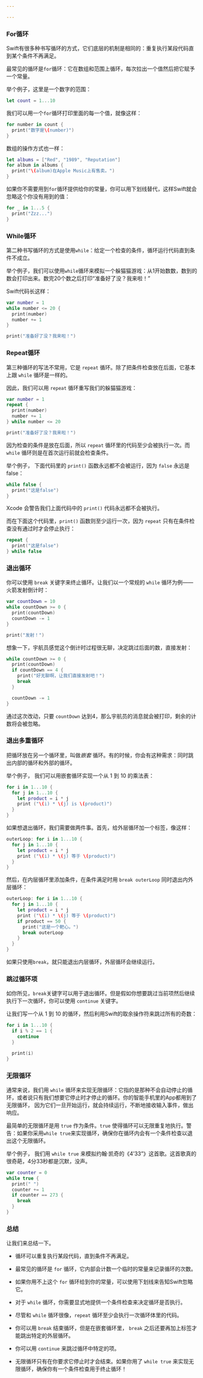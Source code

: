 ```yaml
---

---
```












### For循环

Swift有很多种书写循环的方式，它们底层的机制是相同的：重复执行某段代码直到某个条件不再满足。

最常见的循环是`for`循环：它在数组和范围上循环，每次拉出一个值然后把它赋予一个常量。

举个例子，这里是一个数字的范围：

```swift
let count = 1...10
```

我们可以用一个`for`循环打印里面的每一个值，就像这样：

```swift
for number in count {
  print("数字是\(number)")
}
```

数组的操作方式也一样：

```swift
let albums = ["Red", "1989", "Reputation"]
for album in albums {
  print("\(album)在Apple Music上有售卖。")
}
```

如果你不需要用到`for`循环提供给你的常量，你可以用下划线替代，这样Swift就会忽略这个你没有用到的值：

```swift
for _ in 1...5 {
  print("Zzz...")
}
```

### While循环

第二种书写循环的方式是使用`while`：给定一个检查的条件，循环运行代码直到条件不成立。

举个例子，我们可以使用`while`循环来模拟一个躲猫猫游戏：从1开始数数，数到的数会打印出来。数完20个数之后打印“准备好了没？我来啦！”

Swift代码长这样：

```swift
var number = 1
while number <= 20 {
  print(number)
  number += 1
}

print("准备好了没？我来啦！")
```

### Repeat循环

第三种循环的写法不常用，它是 `repeat` 循环。除了把条件检查放在后面，它基本上跟 `while` 循环是一样的。

因此，我们可以用 `repeat` 循环重写我们的躲猫猫游戏：

```swift
var number = 1
repeat {
  print(number)
  number += 1
} while number <= 20

print("准备好了没？我来啦！")
```

因为检查的条件是放在后面，所以 `repeat` 循环里的代码至少会被执行一次。而 `while` 循环则是在首次运行前就会检查条件。

举个例子， 下面代码里的 `print()` 函数永远都不会被运行，因为 `false` 永远是false：

```swift
while false {
  print("这是false")
}
```

Xcode 会警告我们上面代码中的 `print()` 代码永远都不会被执行。

而在下面这个代码里，`print()` 函数则至少运行一次，因为 `repeat` 只有在条件检查没有通过时才会停止执行：

```swift
repeat {
  print("这是false")
} while false
```

### 退出循环

你可以使用 `break` 关键字来终止循环。让我们以一个常规的 `while` 循环为例——火箭发射倒计时：

```swift
var countDown = 10
while countDown >= 0 {
  print(countDown)
  countDown -= 1
}

print("发射！")
```

想象一下，宇航员感觉这个倒计时过程很无聊，决定跳过后面的数，直接发射：

```swift
while countDown >= 0 {
  print(countDown)
  if countDown == 4 {
    print("好无聊啊，让我们直接发射吧！")
    break
  }

  countDown -= 1
}
```

通过这次改动，只要 `countDown` 达到4，那么宇航员的消息就会被打印，剩余的计数将会被忽略。

### 退出多重循环

把循环放在另一个循环里，叫做*嵌套* 循环。有的时候，你会有这种需求：同时跳出内部的循环和外部的循环。

举个例子， 我们可以用嵌套循环实现一个从 1 到 10 的乘法表：

```swift
for i in 1...10 {
  for j in 1...10 {
    let product = i * j
    print ("\(i) * \(j) is \(product)")
  }
}
```

如果想退出循环，我们需要做两件事。首先，给外层循环加一个标签，像这样：

```swift
outerLoop: for i in 1...10 {
  for j in 1...10 {
    let product = i * j
    print ("\(i) * \(j) 等于 \(product)")
  }
}
```

然后，在内层循环里添加条件，在条件满足时用 `break outerLoop` 同时退出内外层循环：

```swift
outerLoop: for i in 1...10 {
  for j in 1...10 {
    let product = i * j
    print ("\(i) * \(j) 等于 \(product)")
    if product == 50 {
      print("这是一个靶心。")
      break outerLoop
    }
  }
}
```

如果只使用`break`，就只能退出内层循环，外层循环会继续运行。

### 跳过循环项

如你所见，`break`关键字可以用于退出循环。但是假如你想要跳过当前项然后继续执行下一次循环，你可以使用 `continue` 关键字。

让我们写一个从 1 到 10 的循环，然后利用Swift的取余操作符来跳过所有的奇数：

```swift
for i in 1...10 {
  if i % 2 == 1 {
    continue
  }

  print(i)
}
```

### 无限循环

通常来说，我们用 `while` 循环来实现无限循环：它指的是那种不会自动停止的循环，或者说只有我们想要它停止时才停止的循环。你的智能手机里的App都用到了无限循环， 因为它们一旦开始运行，就会持续运行，不断地接收输入事件，做出响应。

最简单的无限循环是用 `true` 作为条件。`true` 使得循环可以无限重复地执行。警告：如果你采用`while true`来实现循环，确保你在循环内会有一个条件检查以退出这个无限循环。

举个例子， 我们用 `while true` 来模拟约翰·凯奇的《4’33”》这首歌。这首歌真的很奇葩，4分33秒都是沉默，没声。

```swift
var counter = 0
while true {
  print(" ")
  counter += 1
  if counter == 273 {
    break
  }
}
```

### 总结

让我们来总结一下。

* 循环可以重复执行某段代码，直到条件不再满足。

* 最常见的循环是 `for` 循环，它内部会计数一个临时的常量来记录循环的次数。

* 如果你用不上这个 `for` 循环给到你的常量，可以使用下划线来告知Swift忽略它。

* 对于 `while` 循环，你需要显式地提供一个条件检查来决定循环是否执行。

* 尽管和 `while` 循环很像，`repeat` 循环至少会执行一次循环体里的代码。

* 你可以用 `break` 结束循环，但是在嵌套循环里， `break` 之后还要再加上标签才能跳出特定的外层循环。

* 你可以用 `continue` 来跳过循环中特定的项。

* 无限循环只有在你要求它停止时才会结束。如果你用了 `while true` 来实现无限循环，确保你有一个条件检查用于终止循环！